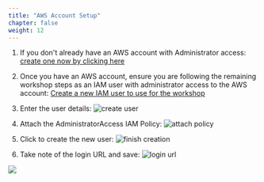 ```yaml
---
title: "AWS Account Setup"
chapter: false
weight: 12
---
```


1. If you don't already have an AWS account with Administrator access: [create one now by clicking here](https://aws.amazon.com/getting-started/)

2. Once you have an AWS account, ensure you are following the remaining workshop steps
   as an IAM user with administrator access to the AWS account:
   [Create a new IAM user to use for the workshop](https://console.aws.amazon.com/iam/home?#/users$new)

3. Enter the user details:
   ![create user](/images/aws/iam-1-create-user.png)

4. Attach the AdministratorAccess IAM Policy:
   ![attach policy](/images/aws/iam-2-attach-policy.png)

5. Click to create the new user:
   ![finish creation](/images/aws/iam-3-create-user.png)

6. Take note of the login URL and save:
   ![login url](/images/aws/iam-4-save-url.png)

<a href="" target="_blank"><img src="/images/logz-io-badge.png"></a>

